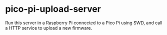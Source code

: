 # pico-pi-upload-server
Run this server in a Raspberry Pi connected to a Pico Pi using SWD, and call a HTTP service to upload a new firmware.
